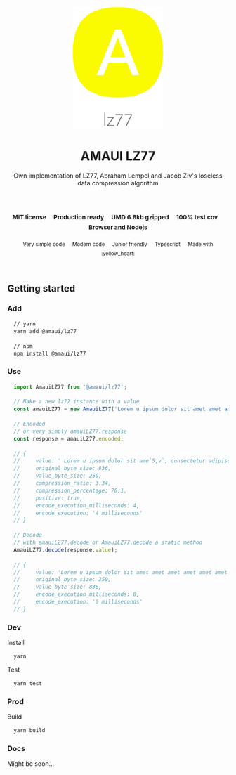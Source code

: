 
</br >
</br >

<p align='center'>
  <a target='_blank' rel='noopener noreferrer' href='#'>
    <img src='utils/images/logo.svg' alt='AMAUI logo' />
  </a>
</p>

<h1 align='center'>AMAUI LZ77</h1>

<p align='center'>
  Own implementation of LZ77, Abraham Lempel and Jacob Ziv's loseless data compression algorithm
</p>

<br />

<h3 align='center'>
  <sub>MIT license&nbsp;&nbsp;&nbsp;&nbsp;</sub>
  <sub>Production ready&nbsp;&nbsp;&nbsp;&nbsp;</sub>
  <sub>UMD 6.8kb gzipped&nbsp;&nbsp;&nbsp;&nbsp;</sub>
  <sub>100% test cov&nbsp;&nbsp;&nbsp;&nbsp;</sub>
  <sub>Browser and Nodejs</sub>
</h3>

<p align='center'>
    <sub>Very simple code&nbsp;&nbsp;&nbsp;&nbsp;</sub>
    <sub>Modern code&nbsp;&nbsp;&nbsp;&nbsp;</sub>
    <sub>Junior friendly&nbsp;&nbsp;&nbsp;&nbsp;</sub>
    <sub>Typescript&nbsp;&nbsp;&nbsp;&nbsp;</sub>
    <sub>Made with :yellow_heart:</sub>
</p>

<br />

## Getting started

### Add

```sh
  // yarn
  yarn add @amaui/lz77

  // npm
  npm install @amaui/lz77
```

### Use

```javascript
  import AmauiLZ77 from '@amaui/lz77';

  // Make a new lz77 instance with a value
  const amauiLZ77 = new AmauiLZ77('Lorem u ipsum dolor sit amet amet amet amet amet amet amet, consectetur adipiscing elit. Proin egestas mauris elit, sit amet molestie nisi semper at. Cras interdum massa nec molestie rutrum. Duis commodo venenatis justo, ac porta tellus pellentesque sed. Donec et nisi aumus. Proin egestas mauris elit, sit amet molestie nisi semper at. Cras interdum massa nec molestie rutrum. Duis commodo venenatis justo, ac porta tellus pellentesque sed. Donec et nisi aumus. Proin egestas mauris elit, sit amet molestie nisi semper at. Cras interdum massa nec molestie rutrum. Duis commodo venenatis justo, ac porta tellus pellentesque sed. Donec et nisi aumus. Proin egestas mauris elit, sit amet molestie nisi semper at. Cras interdum massa nec molestie rutrum. Duis commodo venenatis justo, ac porta tellus pellentesque sed. Donec et nisi aumus.');

  // Encoded
  // or very simply amauiLZ77.response
  const response = amauiLZ77.encoded;

  // {
  //     value: ' Lorem u ipsum dolor sit ame`5,v`, consectetur adipiscing elit. Proin egestas mauris elit,`2o,a`molestie nisi semper at. Cras interdum massa nec `1d,9`rutrum. Duis commodo venenatis justo, ac porta tellus pellentesque sed. Donec et nisi aumus.`57,fl`',
  //     original_byte_size: 836,
  //     value_byte_size: 250,
  //     compression_ratio: 3.34,
  //     compression_percentage: 70.1,
  //     positive: true,
  //     encode_execution_milliseconds: 4,
  //     encode_execution: '4 milliseconds'
  // }

  // Decode
  // with amauiLZ77.decode or AmauiLZ77.decode a static method
  AmauiLZ77.decode(response.value);

  // {
  //     value: 'Lorem u ipsum dolor sit amet amet amet amet amet amet amet, consectetur adipiscing elit. Proin egestas mauris elit, sit amet molestie nisi semper at. Cras interdum massa nec molestie rutrum. Duis commodo venenatis justo, ac porta tellus pellentesque sed. Donec et nisi aumus. Proin egestas mauris elit, sit amet molestie nisi semper at. Cras interdum massa nec molestie rutrum. Duis commodo venenatis justo, ac porta tellus pellentesque sed. Donec et nisi aumus. Proin egestas mauris elit, sit amet molestie nisi semper at. Cras interdum massa nec molestie rutrum. Duis commodo venenatis justo, ac porta tellus pellentesque sed. Donec et nisi aumus. Proin egestas mauris elit, sit amet molestie nisi semper at. Cras interdum massa nec molestie rutrum. Duis commodo venenatis justo, ac porta tellus pellentesque sed. Donec et nisi aumus.',
  //     original_byte_size: 250,
  //     value_byte_size: 836,
  //     encode_execution_milliseconds: 0,
  //     encode_execution: '0 milliseconds'
  // }
```

### Dev

Install

```sh
  yarn
```

Test

```sh
  yarn test
```

### Prod

Build

```sh
  yarn build
```

### Docs

Might be soon...

